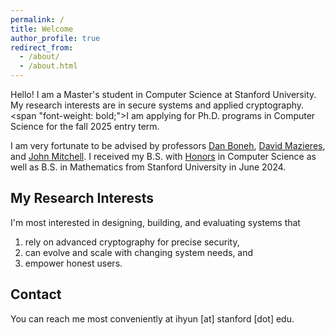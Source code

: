 ```yaml
---
permalink: /
title: Welcome
author_profile: true
redirect_from:
  - /about/
  - /about.html
---
```


Hello! I am a Master's student in Computer Science at Stanford University. My research interests are in secure systems and applied cryptography. <span "font-weight: bold;">I am applying for Ph.D. programs in Computer Science for the fall 2025 entry term.</span>

I am very fortunate to be advised by professors [Dan Boneh](https://crypto.stanford.edu/~dabo/), [David Mazieres](https://www.scs.stanford.edu/~dm/), and [John Mitchell](https://theory.stanford.edu/people/jcm/). I received my B.S. with [Honors](/files/The_Avg_Act_Swap__ACM_CODASPY_submission___Copy_.pdf) in Computer Science as well as B.S. in Mathematics from Stanford University in June 2024.

My Research Interests
------
I'm most interested in designing, building, and evaluating systems that

<ol>
  <li> rely on advanced cryptography for precise security, </li>
  <li> can evolve and scale with changing system needs, and </li>
  <li> empower honest users.</li>
</ol>

Contact
------
You can reach me most conveniently at ihyun [at] stanford [dot] edu.
